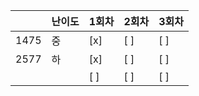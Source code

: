 |       | 난이도| 1회차| 2회차| 3회차 |
|-------|------|------|------|------|
| 1475  | 중   | [x]  | [ ]  | [ ]  |
| 2577  | 하   | [x]  | [ ]  | [ ]  |
|       |      | [ ]  | [ ]  | [ ]  |
